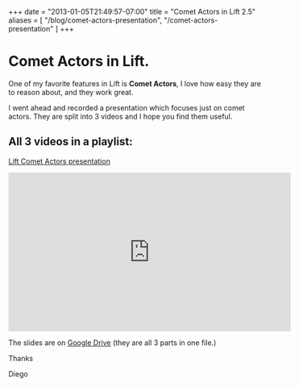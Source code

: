 +++
date = "2013-01-05T21:49:57-07:00"
title = "Comet Actors in Lift 2.5"
aliases = [
	"/blog/comet-actors-presentation",
	"/comet-actors-presentation"
]
+++

[title: ]: /
[category: Lift]: /
[date: 2013/1/5]: /
[tags: {lift, scala, comet actors, comet, actors}]: /

# Comet Actors in Lift.

One of my favorite features in Lift is **Comet Actors**, I love how easy they are to reason about, and they work great.

I went ahead and recorded a presentation which focuses just on comet actors. They are split into 3 videos and I hope you find them useful.


## All 3 videos in a playlist:

[Lift Comet Actors presentation](http://www.youtube.com/watch?v=KE__hE6mwls&list=PLRUorDvc-3rNXJkyXom34Og4TVKPu-SYC)

<p>
<iframe width="560" height="315" src="https://www.youtube.com/embed/KE__hE6mwls?list=PLRUorDvc-3rNXJkyXom34Og4TVKPu-SYC" frameborder="0" allowfullscreen></iframe>
</p>

The slides are on [Google Drive](https://docs.google.com/presentation/d/1DY9nCbLtAqwWV3N7V4kZFDxopf_IcTbXOJDxplYmdaU/edit#slide=id.g45ddb00c_0_38) (they are all 3 parts in one file.)


Thanks

  Diego
